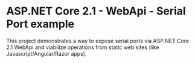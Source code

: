 # ASP.NET Core 2.1 - WebApi - Serial Port example

This project demonstrates a way to expose serial ports via ASP.NET Core 2.1 WebApi and viabilize operations from static web sites (like Javascript/Angular/Razor apps).